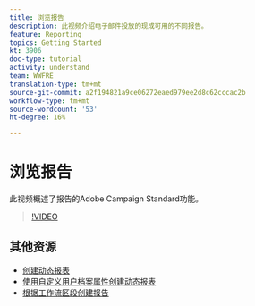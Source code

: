 ```yaml
---
title: 浏览报告
description: 此视频介绍电子邮件投放的现成可用的不同报告。
feature: Reporting
topics: Getting Started
kt: 3906
doc-type: tutorial
activity: understand
team: WWFRE
translation-type: tm+mt
source-git-commit: a2f194821a9ce06272eaed979ee2d8c62cccac2b
workflow-type: tm+mt
source-wordcount: '53'
ht-degree: 16%

---
```



# 浏览报告

此视频概述了报告的Adobe Campaign Standard功能。

>[!VIDEO](https://video.tv.adobe.com/v/23021?quality=12)

## 其他资源

* [创建动态报表](/help/reporting/creating-a-dynamic-report.md)
* [使用自定义用户档案属性创建动态报表](/help/reporting/custom-profile-attributes-dynamic-reports.md)
* [根据工作流区段创建报告](/help/reporting/report-on-workflow-segments.md)
